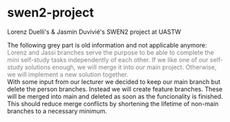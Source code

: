# swen2-project
Lorenz Duelli's &amp; Jasmin Duvivié's SWEN2 project at UASTW

The following grey part is old information and not applicable anymore: <br>
<span style="color:grey">Lorenz and Jassi branches serve the purpose to be able to complete the mini self-study tasks independently of each other.
If we like one of our self-study solutions enough, we will merge it into our main project. Otherwise, we will implement
a new solution together.</span> <br>
With some input from our lecturer we decided to keep our main branch but delete the person branches. Instead we will
create feature branches. These will be merged into main and deleted as soon as the funcionality is finished. This should
reduce merge conflicts by shortening the lifetime of non-main branches to a necessary minimum.